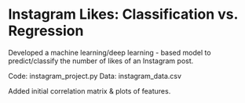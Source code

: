 # Instagram Likes: Classification vs. Regression

Developed a machine learning/deep learning - based model to predict/classify the number of likes of an Instagram post.

Code: instagram_project.py
Data: instagram_data.csv

Added initial correlation matrix & plots of features. 
